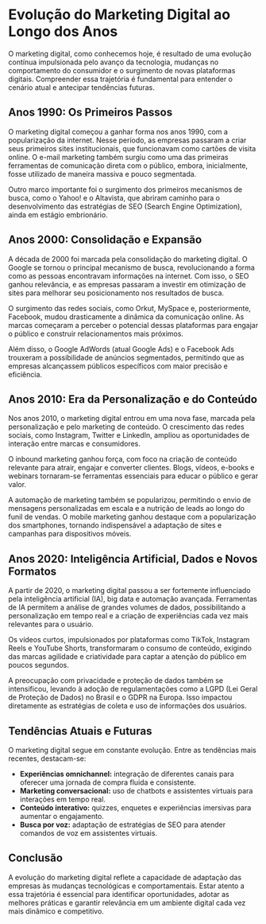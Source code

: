 # Evolução do Marketing Digital ao Longo dos Anos

O marketing digital, como conhecemos hoje, é resultado de uma evolução contínua impulsionada pelo avanço da tecnologia, mudanças no comportamento do consumidor e o surgimento de novas plataformas digitais. Compreender essa trajetória é fundamental para entender o cenário atual e antecipar tendências futuras.

## Anos 1990: Os Primeiros Passos

O marketing digital começou a ganhar forma nos anos 1990, com a popularização da internet. Nesse período, as empresas passaram a criar seus primeiros sites institucionais, que funcionavam como cartões de visita online. O e-mail marketing também surgiu como uma das primeiras ferramentas de comunicação direta com o público, embora, inicialmente, fosse utilizado de maneira massiva e pouco segmentada.

Outro marco importante foi o surgimento dos primeiros mecanismos de busca, como o Yahoo! e o Altavista, que abriram caminho para o desenvolvimento das estratégias de SEO (Search Engine Optimization), ainda em estágio embrionário.

## Anos 2000: Consolidação e Expansão

A década de 2000 foi marcada pela consolidação do marketing digital. O Google se tornou o principal mecanismo de busca, revolucionando a forma como as pessoas encontravam informações na internet. Com isso, o SEO ganhou relevância, e as empresas passaram a investir em otimização de sites para melhorar seu posicionamento nos resultados de busca.

O surgimento das redes sociais, como Orkut, MySpace e, posteriormente, Facebook, mudou drasticamente a dinâmica da comunicação online. As marcas começaram a perceber o potencial dessas plataformas para engajar o público e construir relacionamentos mais próximos.

Além disso, o Google AdWords (atual Google Ads) e o Facebook Ads trouxeram a possibilidade de anúncios segmentados, permitindo que as empresas alcançassem públicos específicos com maior precisão e eficiência.

## Anos 2010: Era da Personalização e do Conteúdo

Nos anos 2010, o marketing digital entrou em uma nova fase, marcada pela personalização e pelo marketing de conteúdo. O crescimento das redes sociais, como Instagram, Twitter e LinkedIn, ampliou as oportunidades de interação entre marcas e consumidores.

O inbound marketing ganhou força, com foco na criação de conteúdo relevante para atrair, engajar e converter clientes. Blogs, vídeos, e-books e webinars tornaram-se ferramentas essenciais para educar o público e gerar valor.

A automação de marketing também se popularizou, permitindo o envio de mensagens personalizadas em escala e a nutrição de leads ao longo do funil de vendas. O mobile marketing ganhou destaque com a popularização dos smartphones, tornando indispensável a adaptação de sites e campanhas para dispositivos móveis.

## Anos 2020: Inteligência Artificial, Dados e Novos Formatos

A partir de 2020, o marketing digital passou a ser fortemente influenciado pela inteligência artificial (IA), big data e automação avançada. Ferramentas de IA permitem a análise de grandes volumes de dados, possibilitando a personalização em tempo real e a criação de experiências cada vez mais relevantes para o usuário.

Os vídeos curtos, impulsionados por plataformas como TikTok, Instagram Reels e YouTube Shorts, transformaram o consumo de conteúdo, exigindo das marcas agilidade e criatividade para captar a atenção do público em poucos segundos.

A preocupação com privacidade e proteção de dados também se intensificou, levando à adoção de regulamentações como a LGPD (Lei Geral de Proteção de Dados) no Brasil e o GDPR na Europa. Isso impactou diretamente as estratégias de coleta e uso de informações dos usuários.

## Tendências Atuais e Futuras

O marketing digital segue em constante evolução. Entre as tendências mais recentes, destacam-se:

- **Experiências omnichannel:** integração de diferentes canais para oferecer uma jornada de compra fluida e consistente.
- **Marketing conversacional:** uso de chatbots e assistentes virtuais para interações em tempo real.
- **Conteúdo interativo:** quizzes, enquetes e experiências imersivas para aumentar o engajamento.
- **Busca por voz:** adaptação de estratégias de SEO para atender comandos de voz em assistentes virtuais.

## Conclusão

A evolução do marketing digital reflete a capacidade de adaptação das empresas às mudanças tecnológicas e comportamentais. Estar atento a essa trajetória é essencial para identificar oportunidades, adotar as melhores práticas e garantir relevância em um ambiente digital cada vez mais dinâmico e competitivo.